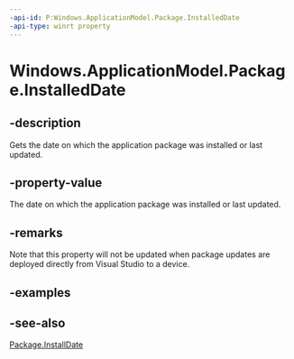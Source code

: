 ```yaml
---
-api-id: P:Windows.ApplicationModel.Package.InstalledDate
-api-type: winrt property
---
```


<!-- Property syntax
public Windows.Foundation.DateTime InstalledDate { get; }
-->

# Windows.ApplicationModel.Package.InstalledDate

## -description
Gets the date on which the application package was installed or last updated.

## -property-value
The date on which the application package was installed or last updated.

## -remarks

Note that this property will not be updated when package updates are deployed directly from Visual Studio to a device.

## -examples

## -see-also
[Package.InstallDate](package_installdate.md)
